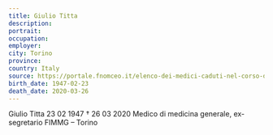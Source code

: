 ```yaml
---
title: Giulio Titta
description: 
portrait: 
occupation: 
employer: 
city: Torino
province: 
country: Italy 
source: https://portale.fnomceo.it/elenco-dei-medici-caduti-nel-corso-dellepidemia-di-covid-19/
birth_date: 1947-02-23
death_date: 2020-03-26
---
```


Giulio Titta 23 02 1947 † 26 03 2020
Medico di medicina generale, ex-segretario FIMMG – Torino
